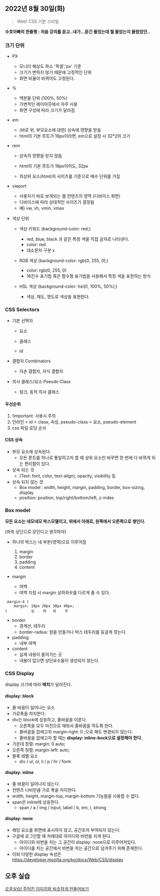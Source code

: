 ## 2022년 8월 30일(화)

> Web! CSS 기본 스타일



**수호아빠의 한줄평 : 처음 강의를 듣고..내가...듣긴 들었는데 뭘 들었는지 몰랐었던..**



### 크기 단위

- PX
  - 모니터 해상도 화소 '픽셀','px' 기준
  - 크기가 변하지 않기 때문에 고정적인 단위
  - 화면 비율이 바뀌어도 고정된다.


- %
  - 백분율 단위 (100%, 50%)
  - 가변적인 레이아웃에서 자주 사용
  - 화면 구성에 따라 크기가 달라짐

- em
  - (바로 위, 부모요소에 대한) 상속에 영향을 받음
  - html의 기본 루트가 16px이라면, em으로 설정 시 32*2의 크기

- rem

  - 상속의 영향을 받지 않음

  - html의 기본 루트가 16px이어도, 32px

  - 최상위 요소(html)의 사이즈를 기준으로 배수 단위를 가짐


- vieport

  - 사용자가 바로 보게되는 웹 컨텐츠의 영역 (디바이스 화면)
  - 디바이스에 따라 상대적인 사이즈가 결정됨
  - 예) vw, vh, vmin, vmax

- 색상 단위

  - 색상 키워드 (background-color: red;)
    - red, blue, black 과 같은 특정 색을 직접 글자로 나타낸다.
    - color: red
    - 대소문자 구분 x

  - RGB 색상 (background-color: rgb(0, 255, 0);)
    - color: rgb(0, 255, 0)
    - 16진수 표기법 혹은 함수형 표기법을 사용해서 특정 색을 표현하는 방식

  - HSL 색상 (background-color: hsl(0, 100%, 50%);)
    - 색상, 채도, 명도로 색상을 표현한다.



### CSS Selectors

- 기본 선택자

  - 요소

  - 클래스

  - id

- 결합자 Combinators

  - 자손 결합자, 자식 결합자

- 의사 클래스/요소 Pseudo Class

  - 링크, 동적 의사 클래스

#### 우선순위

1. !important: 사용시 주의
2. 인라인 > id > class, 속성, pseudo-class > 요소, pseudo-element
3. css 파일 로딩 순서

#### CSS 상속

- 부모 요소에 상속된다.
  - 모든 폰트를 하나로 통일하고자 할 때 상위 요소만 바꾸면 한 번에 다 바뀌게 되는 편리함이 있다.
- 상속 되는 것
  - (Text: font, color, text-align), opacity, visibility 등
- 상속 되지 않는 것
  - Box model : width, height, margin, padding, border, box-sizing, display
  - position: position, top/right/bottom/left, z-index

### Box model

**모든 요소는 네모네모 박스모델이고, 위에서 아래로, 왼쪽에서 오른쪽으로 쌓인다.**

(좌측 상단으로 모인다고 생각하자)

- 하나의 박스는 네 부분(영역)으로 이루어짐
  1. margin
  2. border
  3. padding
  4. content

- margin
  - 여백
  - 여백 지정 시 margin 상하좌우를 다르게 줄 수 있다.

```
.margin-4 (
    margin: 10px 20px 30px 40px;
)           상    하   좌    우
```

- border
  - 경계선, 테두리
  - border-radius: 원을 만들거나 박스 테두리를 둥글게 깎는다.
- padding
  - 내부 여백
- content
  - 실제 내용이 들어가는 곳
  - 내용이 없으면 상단요소들이 생성되지 않는다.

### CSS Display

display 크기에 따라 **배치**가 달라진다.

#### display: block

- 줄 바꿈이 일어나는 요소
- 가로폭을 차지한다.
- div는 block에 상응하고, 줄바꿈을 이룬다.
  - 오른쪽을 모두 마진으로 채워서 줄바꿈을 하도록 한다.
  - 줄바꿈을 없애고자 margin-right: 0 ;으로 해도 변경되지 않는다.
  - 줄바꿈을 없애고자 할 때는 **display: inline-bock으로 설정해야 한다.**
- 가운데 정렬: margin: 0 auto;
- 오른쪽 정렬: margin-left: auto;
- 블록 레벨 요소
  - div / ul, ol, li / p / hr / form

#### display: inline

- 줄 바꿈이 일어나지 않는다.
- 컨텐츠 너비만큼 가로 폭을 차지한다.
- width, height, margin-top, margin-bottom 기능들을 사용할 수 없다.
- span은 inline에 상응한다.
  - span / a / img / input, label / b, em, i, strong

#### display: none

- 해당 요소를 화면에 표시하지 않고, 공간조차 부여되지 않는다.
- 구글에 로그인할 때 차례대로 아이디와 비번을 치게 된다.
  - 아이디와 비번을 치는 그 공간이 display: none으로 이루어져있다.
  - 아이디를 치는 공간에서 비번을 치는 공간으로 넘겨주기 위해 존재한다.
- 이외 다양한 display 속성은 https://developer.mozilla.org/ko/docs/Web/CSS/display



## 오후 실습

[오후실습! 주어진 이미지와 비슷하게 만들어보기](./practice.md)

